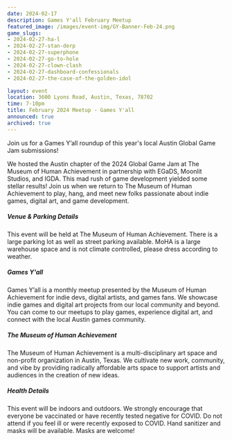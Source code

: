 ```yaml
---
date: 2024-02-17
description: Games Y'all February Meetup
featured_image: /images/event-img/GY-Banner-Feb-24.png
game_slugs:
- 2024-02-27-ha-l
- 2024-02-27-stan-derp
- 2024-02-27-superphone
- 2024-02-27-go-to-hole
- 2024-02-27-clown-clash
- 2024-02-27-dashboard-confessionals
- 2024-02-27-the-case-of-the-golden-idol

layout: event
location: 3600 Lyons Road, Austin, Texas, 78702
time: 7-10pm
title: February 2024 Meetup - Games Y'all
announced: true
archived: true
---
```


Join us for a Games Y’all roundup of this year's local Austin Global Game Jam submissions!
  
We hosted the Austin chapter of the 2024 Global Game Jam at The Museum of Human Achievement in partnership with EGaDS, Moonlit Studios, and IGDA. This mad rush of game development yielded some stellar results! Join us when we return to The Museum of Human Achievement to play, hang, and meet new folks passionate about indie games, digital art, and game development.

##### Venue & Parking Details

This event will be held at The Museum of Human Achievement. There is a large parking lot as well as street parking available. MoHA is a large warehouse space and is not climate controlled, please dress according to weather.

##### Games Y'all

Games Y’all is a monthly meetup presented by the Museum of Human Achievement for indie devs, digital artists, and games fans. We showcase indie games and digital art projects from our local community and beyond. You can come to our meetups to play games, experience digital art, and connect with the local Austin games community.

##### The Museum of Human Achievement

The Museum of Human Achievement is a multi-disciplinary art space and non-profit organization in Austin, Texas. We cultivate new work, community, and vibe by providing radically affordable arts space to support artists and audiences in the creation of new ideas.

##### Health Details

This event will be indoors and outdoors. We strongly encourage that everyone be vaccinated or have recently tested negative for COVID. Do not attend if you feel ill or were recently exposed to COVID. Hand sanitizer and masks will be available. Masks are welcome!
